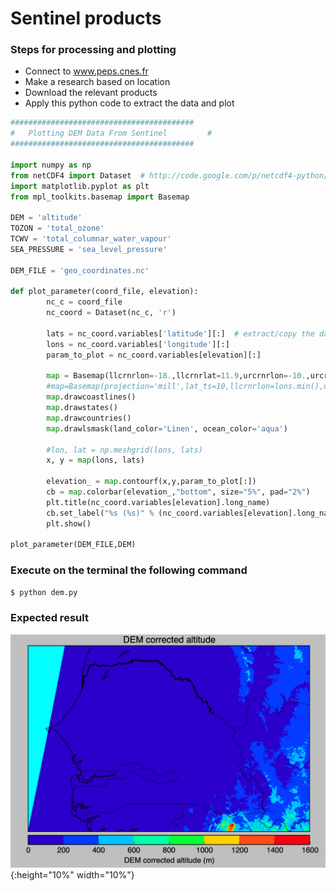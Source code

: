 # Sentinel products
### Steps for processing and plotting

- Connect to www.peps.cnes.fr 
- Make a research based on location
- Download the relevant products 
- Apply this python code to extract the data and plot

```python
#########################################
#	Plotting DEM Data From Sentinel		    #
#########################################

import numpy as np
from netCDF4 import Dataset  # http://code.google.com/p/netcdf4-python/
import matplotlib.pyplot as plt
from mpl_toolkits.basemap import Basemap

DEM = 'altitude'
TOZON = 'total_ozone'
TCWV = 'total_columnar_water_vapour'
SEA_PRESSURE = 'sea_level_pressure'

DEM_FILE = 'geo_coordinates.nc'

def plot_parameter(coord_file, elevation):
        nc_c = coord_file 
        nc_coord = Dataset(nc_c, 'r')   

        lats = nc_coord.variables['latitude'][:]  # extract/copy the data
        lons = nc_coord.variables['longitude'][:]
        param_to_plot = nc_coord.variables[elevation][:]

        map = Basemap(llcrnrlon=-18.,llcrnrlat=11.9,urcrnrlon=-10.,urcrnrlat=17.,resolution='i', projection='tmerc', lat_0 = 14.666020, lon_0 = -14.787668)
        #map=Basemap(projection='mill',lat_ts=10,llcrnrlon=lons.min(),urcrnrlon=lons.max(),llcrnrlat=lats.min(),urcrnrlat=lats.max(),resolution='c')
        map.drawcoastlines()
        map.drawstates()
        map.drawcountries()
        map.drawlsmask(land_color='Linen', ocean_color='aqua')

        #lon, lat = np.meshgrid(lons, lats)
        x, y = map(lons, lats)

        elevation_ = map.contourf(x,y,param_to_plot[:])
        cb = map.colorbar(elevation_,"bottom", size="5%", pad="2%")
        plt.title(nc_coord.variables[elevation].long_name)
        cb.set_label("%s (%s)" % (nc_coord.variables[elevation].long_name,nc_coord.variables[elevation].units))
        plt.show()

plot_parameter(DEM_FILE,DEM)
```

### Execute on the terminal the following command
```python
$ python dem.py
```

### Expected result
![test image size](dem.png){:height="10%" width="10%"}


